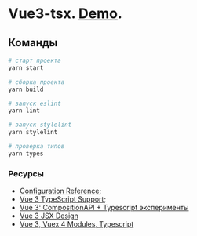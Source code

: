 # Vue3-tsx. [Demo](https://lowrider-fn.github.io/vue3-tsx/).

## Команды
```bash
# старт проекта
yarn start

# сборка проекта
yarn build

# запуск eslint
yarn lint

# запуск stylelint
yarn stylelint

# проверка типов
yarn types
```

### Ресурсы
- [Configuration Reference](https://cli.vuejs.org/config/);
- [Vue 3 TypeScript Support](https://v3.vuejs.org/guide/typescript-support.html#typescript-support);
- [Vue 3: CompositionAPI + Typescript эксперименты](https://habr.com/ru/post/557928/)
- [Vue 3 JSX Design](https://github.com/vuejs/jsx/issues/141)
- [Vue 3, Vuex 4 Modules, Typescript](https://dev.to/shubhadip/vue-3-vuex-4-modules-typescript-2i2o)
